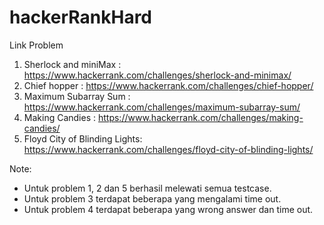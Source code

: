 # hackerRankHard

Link Problem
1. Sherlock and miniMax : https://www.hackerrank.com/challenges/sherlock-and-minimax/
2. Chief hopper : https://www.hackerrank.com/challenges/chief-hopper/
3. Maximum Subarray Sum : https://www.hackerrank.com/challenges/maximum-subarray-sum/
4. Making Candies : https://www.hackerrank.com/challenges/making-candies/
5. Floyd City of Blinding Lights: https://www.hackerrank.com/challenges/floyd-city-of-blinding-lights/

Note:
- Untuk problem 1, 2 dan 5 berhasil melewati semua testcase.
- Untuk problem 3 terdapat beberapa yang mengalami time out.
- Untuk problem 4 terdapat beberapa yang wrong answer dan time out.

